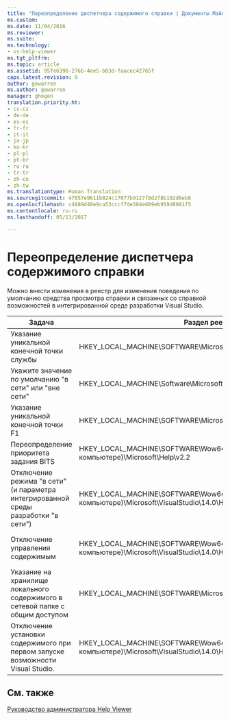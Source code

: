 ```yaml
---
title: "Переопределение диспетчера содержимого справки | Документы Майкрософт"
ms.custom: 
ms.date: 11/04/2016
ms.reviewer: 
ms.suite: 
ms.technology:
- vs-help-viewer
ms.tgt_pltfrm: 
ms.topic: article
ms.assetid: 95fe6396-276b-4ee5-b03d-faacec42765f
caps.latest.revision: 9
author: gewarren
ms.author: gewarren
manager: ghogen
translation.priority.ht:
- cs-cz
- de-de
- es-es
- fr-fr
- it-it
- ja-jp
- ko-kr
- pl-pl
- pt-br
- ru-ru
- tr-tr
- zh-cn
- zh-tw
ms.translationtype: Human Translation
ms.sourcegitcommit: 47057e9611b824c17077b9127f8d2f8b192d6eb8
ms.openlocfilehash: c4889d40e9ca53cccf7de384e609eb959d8981f5
ms.contentlocale: ru-ru
ms.lasthandoff: 05/13/2017

---
```

# <a name="help-content-manager-overrides"></a>Переопределение диспетчера содержимого справки
Можно внести изменения в реестр для изменения поведения по умолчанию средства просмотра справки и связанных со справкой возможностей в интегрированной среде разработки Visual Studio.  
  
|Задача|Раздел реестра .|Значение и определение|  
|----------|------------------|--------------------------|  
|Указание уникальной конечной точки службы|HKEY_LOCAL_MACHINE\SOFTWARE\Microsoft\VSWinExpress\14.0\Help|NewContentAndUpdateService--*HTTPValueForTheServiceEndpoint*.|  
|Укажите значение по умолчанию "в сети" или "вне сети"|HKEY_LOCAL_MACHINE\Software\Microsoft\VSWinExpress\14.0\help|UseOnlineHelp — введите `0` для указания локальной справки или введите `1` для указания справки в Интернете.|  
|Указание уникальной конечной точки F1|HKEY_LOCAL_MACHINE\SOFTWARE\Microsoft\VSWinExpress\14.0\Help|OnlineBaseUrl--*HTTPValueForTheServiceEndpoint*|  
|Переопределение приоритета задания BITS|HKEY_LOCAL_MACHINE\SOFTWARE\Wow6432Node (на 64-разрядном компьютере)\Microsoft\Help\v2.2|BITSPriority — используйте одно из следующих значений: **foreground**, **high**, **normal** или **low**.|  
|Отключение режима "в сети" (и параметра интегрированной среды разработки "в сети")|HKEY_LOCAL_MACHINE\SOFTWARE\Wow6432Node (на 64-разрядном компьютере)\Microsoft\VisualStudio\14.0\Help|OnlineHelpPreferenceDisabled — задайте для этого параметра значение 1, чтобы отключить доступ к содержимому справки в Интернете.|  
|Отключение управления содержимым|HKEY_LOCAL_MACHINE\SOFTWARE\Wow6432Node (на 64-разрядном компьютере)\Microsoft\VisualStudio\14.0\Help|ContentManagementDisabled — задайте значение 1 для отключения вкладки **Управление содержимым** в окне справки.|  
|Указание на хранилище локального содержимого в сетевой папке с общим доступом|HKEY_LOCAL_MACHINE\SOFTWARE\Microsoft\Help\v2.2\Catalogs\VisualStudio11|LocationPath="*ContentStoreNetworkShare*"|  
|Отключение установки содержимого при первом запуске возможности Visual Studio.|HKEY_LOCAL_MACHINE\SOFTWARE\Wow6432Node (на 64-разрядном компьютере)\Microsoft\VisualStudio\14.0\Help|DisableFirstRunHelpSelection — задайте значение 1, чтобы отключить возможности справки, настраиваемые при первом запуске Visual Studio.|  
  
## <a name="see-also"></a>См. также  
 [Руководство администратора Help Viewer](../ide/help-viewer-administrator-guide.md)
